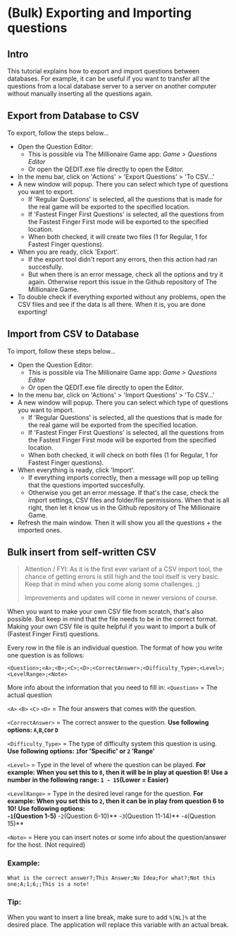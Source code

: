 ﻿# (Bulk) Exporting and Importing questions
## Intro
This tutorial explains how to export and import questions between databases.
For example, it can be useful if you want to transfer all the questions from a local database server to a server on another computer without manually inserting all the questions again.

## Export from Database to CSV

To export, follow the steps below...
- Open the Question Editor:
	- This is possible via The Millionaire Game app: *Game > Questions Editor*
	- Or open the QEDIT.exe file directly to open the Editor.
- In the menu bar, click on 'Actions' > 'Export Questions' > 'To CSV...'
- A new window will popup. There you can select which type of questions you want to export.
	- If 'Regular Questions' is selected, all the questions that is made for the real game will be exported to the specified location.
	- If 'Fastest Finger First Questions' is selected, all the questions from the Fastest Finger First mode will be exported to the specified location.
	- When both checked, it will create two files (1 for Regular, 1 for Fastest Finger questions).
- When you are ready, click 'Export'.
	- If the export tool didn't report any errors, then this action had ran succesfully.
	- But when there is an error message, check all the options and try it again. Otherwise report this issue in the Github repository of The Millionaire Game.
- To double check if everything exported without any problems, open the CSV files and see if the data is all there. When it is, you are done exporting!

## Import from CSV to Database

To import, follow these steps below...
- Open the Question Editor:
	- This is possible via The Millionaire Game app: *Game > Questions Editor*
	- Or open the QEDIT.exe file directly to open the Editor.
- In the menu bar, click on 'Actions' > 'Import Questions' > 'To CSV...'
- A new window will popup. There you can select which type of questions you want to import.
	- If 'Regular Questions' is selected, all the questions that is made for the real game will be exported from the specified location.
	- If 'Fastest Finger First Questions' is selected, all the questions from the Fastest Finger First mode will be exported from the specified location.
	- When both checked, it will check on both files (1 for Regular, 1 for Fastest Finger questions).
- When everything is ready, click 'Import'.
	- If everything imports correctly, then a message will pop up telling that the questions imported succesfully.
	- Otherwise you get an error message. If that's the case, check the import settings, CSV files and folder/file permissions. When that is all right, then let it know us in the Github repository of The Millionaire Game.
- Refresh the main window. Then it will show you all the questions + the imported ones.

## Bulk insert from self-written CSV

> Attention / FYI: As it is the first ever variant of a CSV import tool, the chance of getting errors is still high and the tool itself is very basic. Keep that in mind when you come along some challenges. ;)
> 
> Improvements and updates will come in newer versions of course.

When you want to make your own CSV file from scratch, that's also possible.
But keep in mind that the file needs to be in the correct format.
Making your own CSV file is quite helpful if you want to import a bulk of (Fastest Finger First) questions.

Every row in the file is an individual question. The format of how you write one question is as follows:

    <Question>;<A>;<B>;<C>;<D>;<CorrectAnswer>;<Difficulty_Type>;<Level>;<LevelRange>;<Note>

More info about the information that you need to fill in:
`<Question>` = The actual question

`<A>` `<B>` `<C>` `<D>` = The four answers that comes with the question.

`<CorrectAnswer>` = The correct answer to the question. 
**Use following options: `A`,`B`,`C`or `D`**

`<Difficulty_Type>` = The type of difficulty system this question is using.
**Use following options: `1`for 'Specific' or `2` 'Range'**

`<Level>` = Type in the level of where the question can be played.
**For example: When you set this to `8`, then it will be in play at question 8!**
**Use a number in the following range: `1 - 15`(Lower = Easier)**

`<LevelRange>` = Type in the desired level range for the question.
**For example: When you set this to `2`, then it can be in play from question 6 to 10!**
**Use following options:  
 -`1`(Question 1-5)**
 -`2`(Question 6-10)**
 -`3`(Question 11-14)**
  -`4`(Question 15)**

`<Note>` = Here you can insert notes or some info about the question/answer for the host. (Not required)

### Example:

    What is the correct answer?;This Answer;No Idea;For what?;Not this one;A;1;6;;This is a note!

### Tip:
When you want to insert a line break, make sure to add `%[NL]%` at the desired place.
The application will replace this variable with an actual break.
